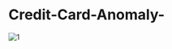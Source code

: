 # Credit-Card-Anomaly-
![1](https://github.com/iralphchristian/Credit-Card-Anomaly-/assets/101576791/1ab48fd3-ce70-482d-af93-a1dd2bd8b35b)
